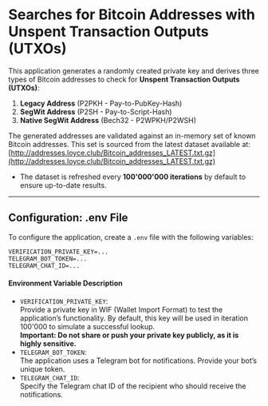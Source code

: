 # **Searches for Bitcoin Addresses with Unspent Transaction Outputs (UTXOs)**

This application generates a randomly created private key and derives three types of Bitcoin addresses to check for **Unspent Transaction Outputs (UTXOs)**:

1. **Legacy Address** (P2PKH - Pay-to-PubKey-Hash)  
2. **SegWit Address** (P2SH - Pay-to-Script-Hash)  
3. **Native SegWit Address** (Bech32 - P2WPKH/P2WSH)

The generated addresses are validated against an in-memory set of known Bitcoin addresses. This set is sourced from the latest dataset available at:  
[http://addresses.loyce.club/Bitcoin_addresses_LATEST.txt.gz](http://addresses.loyce.club/Bitcoin_addresses_LATEST.txt.gz)

- The dataset is refreshed every **100'000'000 iterations** by default to ensure up-to-date results.

---

## **Configuration: .env File**

To configure the application, create a `.env` file with the following variables:

```env
VERIFICATION_PRIVATE_KEY=...
TELEGRAM_BOT_TOKEN=...
TELEGRAM_CHAT_ID=...
```

#### Environment Variable Description

- `VERIFICATION_PRIVATE_KEY`:  
Provide a private key in WIF (Wallet Import Format) to test the application’s functionality. By default, this key will be used in iteration 100'000 to simulate a successful lookup.  
__Important: Do not share or push your private key publicly, as it is highly sensitive.__
- `TELEGRAM_BOT_TOKEN`:  
The application uses a Telegram bot for notifications. Provide your bot’s unique token.
- `TELEGRAM_CHAT_ID`:  
Specify the Telegram chat ID of the recipient who should receive the notifications.
